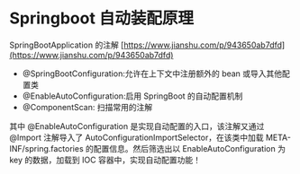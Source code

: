 # Springboot 自动装配原理

SpringBootApplication 的注解
[https://www.jianshu.com/p/943650ab7dfd](https://www.jianshu.com/p/943650ab7dfd)

- @SpringBootConfiguration:允许在上下文中注册额外的 bean 或导入其他配置类
- @EnableAutoConfiguration:启用 SpringBoot 的自动配置机制
- @ComponentScan: 扫描常用的注解

其中 @EnableAutoConfiguration 是实现自动配置的入口，该注解又通过 @Import 注解导入了 AutoConfigurationImportSelector，在该类中加载 META-INF/spring.factories 的配置信息。然后筛选出以 EnableAutoConfiguration 为 key 的数据，加载到 IOC 容器中，实现自动配置功能！
